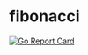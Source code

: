 # fibonacci

[![Go Report Card](https://goreportcard.com/badge/github.com/rigikulm/fibonacci)](https://goreportcard.com/report/github.com/rigikulm/fibonacci)
